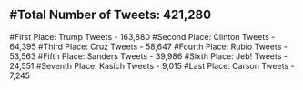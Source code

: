 #Total Number of Tweets: 421,280 
---
#First Place: Trump Tweets - 163,880
#Second Place: Clinton Tweets - 64,395
#Third Place: Cruz Tweets - 58,647
#Fourth Place: Rubio Tweets - 53,563
#Fifth Place: Sanders Tweets - 39,986
#Sixth Place: Jeb! Tweets - 24,551
#Seventh Place: Kasich Tweets - 9,015
#Last Place: Carson Tweets - 7,245
